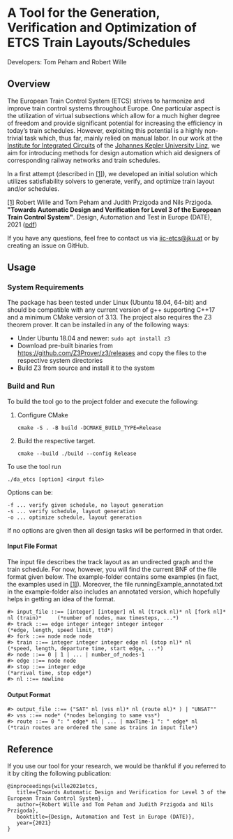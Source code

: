 # A Tool for the Generation, Verification and Optimization of ETCS Train Layouts/Schedules

Developers: Tom Peham and Robert Wille
## Overview

The European Train Control System (ETCS) strives to harmonize and improve train control systems throughout Europe. One particular aspect is the utilization of virtual subsections which allow for a much higher degree of freedom and provide significant potential for increasing the efficiency in today’s train schedules. However, exploiting this potential is a highly non-trivial task which, thus far, mainly relied on manual labor. In our work at the [Institute for Integrated Circuits](http://iic.jku.at/eda/) of the [Johannes Kepler University Linz](https://jku.at), we aim for introducing methods for design automation which aid designers of corresponding railway networks and train schedules.

In a first attempt (described in [[1]](https://iic.jku.at/files/eda/2021_date_automatic_design_verification_level3_etcs.pdf)), we developed an initial solution which utilizes satisfiability solvers to generate, verify, and optimize train layout and/or schedules. 

[[1]](https://iic.jku.at/files/eda/2021_date_automatic_design_verification_level3_etcs.pdf) Robert Wille and Tom Peham and Judith Przigoda and Nils Przigoda. **"Towards Automatic Design and Verification for Level 3 of the European Train Control System"**. Design, Automation and Test in Europe (DATE), 2021 ([pdf]( https://iic.jku.at/files/eda/2021_date_automatic_design_verification_level3_etcs.pdf))

If you have any questions, feel free to contact us via iic-etcs@jku.at or by creating an issue on GitHub.

## Usage

### System Requirements 

The package has been tested under Linux (Ubuntu 18.04, 64-bit) and should be compatible with any current version of g++ supporting C++17 and a minimum CMake version of 3.13.
The project also requires the Z3 theorem prover. It can be installed in any of the following ways:
- Under Ubuntu 18.04 and newer: `sudo apt install z3`
- Download pre-built binaries from https://github.com/Z3Prover/z3/releases and copy the files to the respective system directories
- Build Z3 from source and install it to the system

### Build and Run 

To build the tool go to the project folder and execute the following:

1) Configure CMake
    ```commandline
    cmake -S . -B build -DCMAKE_BUILD_TYPE=Release

2) Build the respective target.
    ```commandline
   cmake --build ./build --config Release
   ```

To use the tool run 

    ./da_etcs [option] <input file>

Options can be:
    
    -f ... verify given schedule, no layout generation
    -s ... verify schedule, layout generation
    -o ... optimize schedule, layout generation

If no options are given then all design tasks will be performed in that order.

#### Input File Format
 
The input file describes the track layout as an undirected graph and the train schedule. For now, however, you will find the current BNF of the file format given below. The example-folder contains some examples (in fact, the examples used in [[1]](https://iic.jku.at/files/eda/2021_date_automatic_design_verification_level3_etcs.pdf)). Moreover, the file runningExample_annotated.txt in the example-folder also includes an annotated version, which hopefully helps in getting an idea of the format.
```
#> input_file ::== [integer] [integer] nl nl (track nl)* nl [fork nl]* nl (train)*     (*number of nodes, max timesteps, ...*)
#> track ::== edge integer integer integer integer                                     (*edge, length, speed limit, ttd*)
#> fork ::== node node node
#> train ::== integer integer integer edge nl (stop nl)* nl                             (*speed, length, departure time, start edge, ...*)
#> node ::== 0 | 1 | ... | number_of_nodes-1
#> edge ::== node node
#> stop ::== integer edge                                                               (*arrival time, stop edge*)
#> nl ::== newline
```

#### Output Format
```
#> output_file ::== ("SAT" nl (vss nl)* nl (route nl)* ) | "UNSAT""
#> vss ::== node* (*nodes belonging to same vss*)
#> route ::== 0 ": " edge* nl | ... | maxTime-1 ": " edge* nl                                      (*train routes are ordered the same as trains in input file*)
```
## Reference

If you use our tool for your research, we would be thankful if you referred to it
by citing the following publication: 
````
@inproceedings{wille2021etcs,
   title={Towards Automatic Design and Verification for Level 3 of the European Train Control System},
   author={Robert Wille and Tom Peham and Judith Przigoda and Nils Przigoda},
   booktitle={Design, Automation and Test in Europe (DATE)},
   year={2021}
}
````

